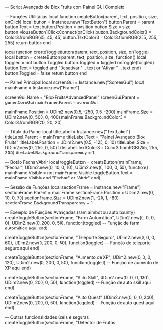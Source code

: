 -- Script Avançado de Blox Fruits com Painel GUI Completo

-- Funções Utilitárias
local function createButton(parent, text, position, size, onClick)
    local button = Instance.new("TextButton")
    button.Parent = parent
    button.Text = text
    button.Position = position
    button.Size = size
    button.MouseButton1Click:Connect(onClick)
    button.BackgroundColor3 = Color3.fromRGB(45, 45, 45)
    button.TextColor3 = Color3.fromRGB(255, 255, 255)
    return button
end

local function createToggleButton(parent, text, position, size, onToggle)
    local button = createButton(parent, text, position, size, function()
        local toggled = not button.Toggled
        button.Toggled = toggled
        onToggle(toggled)
        button.Text = toggled and "Desativar " .. text or "Ativar " .. text
    end)
    button.Toggled = false
    return button
end

-- Painel Principal
local screenGui = Instance.new("ScreenGui")
local mainFrame = Instance.new("Frame")

screenGui.Name = "BloxFruitsAdvancedPanel"
screenGui.Parent = game.CoreGui
mainFrame.Parent = screenGui

mainFrame.Position = UDim2.new(0.5, -250, 0.5, -200)
mainFrame.Size = UDim2.new(0, 500, 0, 400)
mainFrame.BackgroundColor3 = Color3.fromRGB(20, 20, 20)

-- Título do Painel
local titleLabel = Instance.new("TextLabel")
titleLabel.Parent = mainFrame
titleLabel.Text = "Painel Avançado Blox Fruits"
titleLabel.Position = UDim2.new(0.5, -125, 0, 10)
titleLabel.Size = UDim2.new(0, 250, 0, 50)
titleLabel.TextColor3 = Color3.fromRGB(255, 255, 255)
titleLabel.BackgroundTransparency = 1

-- Botão Fechar/Abrir
local toggleButton = createButton(mainFrame, "Fechar", UDim2.new(0, 10, 0, 10), UDim2.new(0, 100, 0, 50), function()
    mainFrame.Visible = not mainFrame.Visible
    toggleButton.Text = mainFrame.Visible and "Fechar" or "Abrir"
end)

-- Sessão de Funções
local sectionFrame = Instance.new("Frame")
sectionFrame.Parent = mainFrame
sectionFrame.Position = UDim2.new(0, 10, 0, 70)
sectionFrame.Size = UDim2.new(1, -20, 1, -80)
sectionFrame.BackgroundTransparency = 1

-- Exemplo de Funções Avançadas (sem aimbot ou auto bounty)
createToggleButton(sectionFrame, "Farm Automático", UDim2.new(0, 0, 0, 0), UDim2.new(0, 200, 0, 50), function(toggled)
    -- Função de farm automático aqui
end)

createToggleButton(sectionFrame, "Teleporte Seguro", UDim2.new(0, 0, 0, 60), UDim2.new(0, 200, 0, 50), function(toggled)
    -- Função de teleporte seguro aqui
end)

createToggleButton(sectionFrame, "Aumento de XP", UDim2.new(0, 0, 0, 120), UDim2.new(0, 200, 0, 50), function(toggled)
    -- Função de aumento de XP aqui
end)

createToggleButton(sectionFrame, "Auto Skill", UDim2.new(0, 0, 0, 180), UDim2.new(0, 200, 0, 50), function(toggled)
    -- Função de auto skill aqui
end)

createToggleButton(sectionFrame, "Auto Quest", UDim2.new(0, 0, 0, 240), UDim2.new(0, 200, 0, 50), function(toggled)
    -- Função de auto quest aqui
end)

-- Outras funcionalidades úteis e seguras
createToggleButton(sectionFrame, "Detector de Frutas
